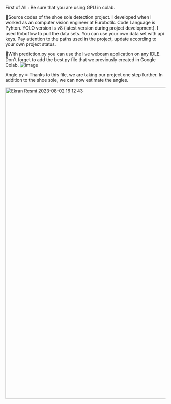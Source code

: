 First of All : Be sure that you are using GPU in colab.

🎯Source codes of the shoe sole detection project. I developed when I worked as an computer vision engineer at Eurobotik. Code Language is Pyhton. YOLO version is v8 (latest version during project development). I used Roboflow to pull the data sets. You can use your own data set with api keys. Pay attention to the paths used in the project, update according to your own project status.

🎯With prediction.py you can use the live webcam application on any IDLE. Don't forget to add the best.py file that we previously created in Google Colab.
![image](https://github.com/omertascioglu/YOLOv8-ShoeSoles-Detector/assets/33811400/c4b16591-170d-49db-84fe-fe84065afe82)

Angle.py = Thanks to this file, we are taking our project one step further. In addition to the shoe sole, we can now estimate the angles.

<img width="980" alt="Ekran Resmi 2023-08-02 16 12 43" src="https://github.com/omertascioglu/YOLOv8-ShoeSoles-Detector/assets/33811400/94fa69bd-c766-4f8d-94d5-a106b0956fe0">
